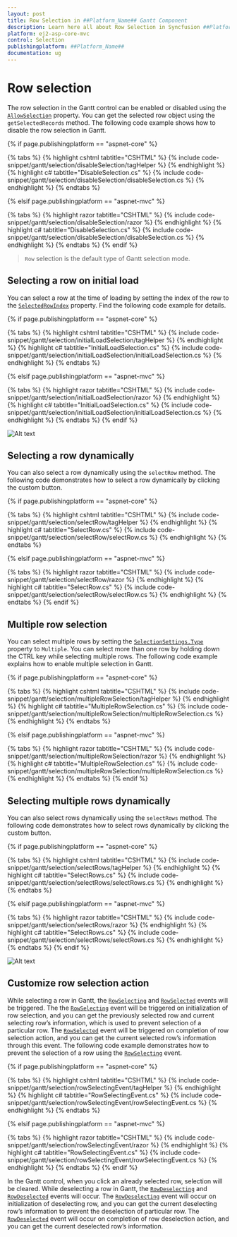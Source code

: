 ```yaml
---
layout: post
title: Row Selection in ##Platform_Name## Gantt Component
description: Learn here all about Row Selection in Syncfusion ##Platform_Name## Gantt component of Syncfusion Essential JS 2 and more.
platform: ej2-asp-core-mvc
control: Selection
publishingplatform: ##Platform_Name##
documentation: ug
---
```



# Row selection

The row selection in the Gantt control can be enabled or disabled using the [`AllowSelection`](https://help.syncfusion.com/cr/cref_files/aspnetcore-js2/Syncfusion.EJ2~Syncfusion.EJ2.Gantt.Gantt~AllowSelection.html) property. You can get the selected row object using the `getSelectedRecords` method. The following code example shows how to disable the row selection in Gantt.

{% if page.publishingplatform == "aspnet-core" %}

{% tabs %}
{% highlight cshtml tabtitle="CSHTML" %}
{% include code-snippet/gantt/selection/disableSelection/tagHelper %}
{% endhighlight %}
{% highlight c# tabtitle="DisableSelection.cs" %}
{% include code-snippet/gantt/selection/disableSelection/disableSelection.cs %}
{% endhighlight %}
{% endtabs %}

{% elsif page.publishingplatform == "aspnet-mvc" %}

{% tabs %}
{% highlight razor tabtitle="CSHTML" %}
{% include code-snippet/gantt/selection/disableSelection/razor %}
{% endhighlight %}
{% highlight c# tabtitle="DisableSelection.cs" %}
{% include code-snippet/gantt/selection/disableSelection/disableSelection.cs %}
{% endhighlight %}
{% endtabs %}
{% endif %}



> `Row` selection is the default type of Gantt selection mode.

## Selecting a row on initial load

You can select a row at the time of loading by setting the index of the row to the [`SelectedRowIndex`](https://help.syncfusion.com/cr/cref_files/aspnetcore-js2/Syncfusion.EJ2~Syncfusion.EJ2.Gantt.Gantt~SelectedRowIndex.html) property. Find the following code example for details.

{% if page.publishingplatform == "aspnet-core" %}

{% tabs %}
{% highlight cshtml tabtitle="CSHTML" %}
{% include code-snippet/gantt/selection/initialLoadSelection/tagHelper %}
{% endhighlight %}
{% highlight c# tabtitle="InitialLoadSelection.cs" %}
{% include code-snippet/gantt/selection/initialLoadSelection/initialLoadSelection.cs %}
{% endhighlight %}
{% endtabs %}

{% elsif page.publishingplatform == "aspnet-mvc" %}

{% tabs %}
{% highlight razor tabtitle="CSHTML" %}
{% include code-snippet/gantt/selection/initialLoadSelection/razor %}
{% endhighlight %}
{% highlight c# tabtitle="InitialLoadSelection.cs" %}
{% include code-snippet/gantt/selection/initialLoadSelection/initialLoadSelection.cs %}
{% endhighlight %}
{% endtabs %}
{% endif %}



![Alt text](images/initialLoadSelection.png)

## Selecting a row dynamically

You can also select a row dynamically using the `selectRow` method. The following code demonstrates how to select a row dynamically by clicking the custom button.

{% if page.publishingplatform == "aspnet-core" %}

{% tabs %}
{% highlight cshtml tabtitle="CSHTML" %}
{% include code-snippet/gantt/selection/selectRow/tagHelper %}
{% endhighlight %}
{% highlight c# tabtitle="SelectRow.cs" %}
{% include code-snippet/gantt/selection/selectRow/selectRow.cs %}
{% endhighlight %}
{% endtabs %}

{% elsif page.publishingplatform == "aspnet-mvc" %}

{% tabs %}
{% highlight razor tabtitle="CSHTML" %}
{% include code-snippet/gantt/selection/selectRow/razor %}
{% endhighlight %}
{% highlight c# tabtitle="SelectRow.cs" %}
{% include code-snippet/gantt/selection/selectRow/selectRow.cs %}
{% endhighlight %}
{% endtabs %}
{% endif %}



## Multiple row selection

You can select multiple rows by setting the [`SelectionSettings.Type`](https://help.syncfusion.com/cr/cref_files/aspnetcore-js2/Syncfusion.EJ2~Syncfusion.EJ2.Gantt.GanttSelectionSettings~Type.html) property to `Multiple`. You can select more than one row by holding down the CTRL key while selecting multiple rows. The following code example explains how to enable multiple selection in Gantt.

{% if page.publishingplatform == "aspnet-core" %}

{% tabs %}
{% highlight cshtml tabtitle="CSHTML" %}
{% include code-snippet/gantt/selection/multipleRowSelection/tagHelper %}
{% endhighlight %}
{% highlight c# tabtitle="MultipleRowSelection.cs" %}
{% include code-snippet/gantt/selection/multipleRowSelection/multipleRowSelection.cs %}
{% endhighlight %}
{% endtabs %}

{% elsif page.publishingplatform == "aspnet-mvc" %}

{% tabs %}
{% highlight razor tabtitle="CSHTML" %}
{% include code-snippet/gantt/selection/multipleRowSelection/razor %}
{% endhighlight %}
{% highlight c# tabtitle="MultipleRowSelection.cs" %}
{% include code-snippet/gantt/selection/multipleRowSelection/multipleRowSelection.cs %}
{% endhighlight %}
{% endtabs %}
{% endif %}



## Selecting multiple rows dynamically

You can also select rows dynamically using the `selectRows` method. The following code demonstrates how to select rows dynamically by clicking the custom button.

{% if page.publishingplatform == "aspnet-core" %}

{% tabs %}
{% highlight cshtml tabtitle="CSHTML" %}
{% include code-snippet/gantt/selection/selectRows/tagHelper %}
{% endhighlight %}
{% highlight c# tabtitle="SelectRows.cs" %}
{% include code-snippet/gantt/selection/selectRows/selectRows.cs %}
{% endhighlight %}
{% endtabs %}

{% elsif page.publishingplatform == "aspnet-mvc" %}

{% tabs %}
{% highlight razor tabtitle="CSHTML" %}
{% include code-snippet/gantt/selection/selectRows/razor %}
{% endhighlight %}
{% highlight c# tabtitle="SelectRows.cs" %}
{% include code-snippet/gantt/selection/selectRows/selectRows.cs %}
{% endhighlight %}
{% endtabs %}
{% endif %}



![Alt text](images/selectRows.png)

## Customize row selection action

While selecting a row in Gantt, the [`RowSelecting`](https://help.syncfusion.com/cr/cref_files/aspnetcore-js2/Syncfusion.EJ2~Syncfusion.EJ2.Gantt.Gantt~RowSelecting.html) and [`RowSelected`](https://help.syncfusion.com/cr/cref_files/aspnetcore-js2/Syncfusion.EJ2~Syncfusion.EJ2.Gantt.Gantt~RowSelected.html) events will be triggered. The the [`RowSelecting`](https://help.syncfusion.com/cr/cref_files/aspnetcore-js2/Syncfusion.EJ2~Syncfusion.EJ2.Gantt.Gantt~RowSelecting.html) event will be triggered on initialization of row selection, and you can get the previously selected row and current selecting row’s information, which is used to prevent selection of a particular row. The [`RowSelected`](https://help.syncfusion.com/cr/cref_files/aspnetcore-js2/Syncfusion.EJ2~Syncfusion.EJ2.Gantt.Gantt~RowSelected.html) event will be triggered on completion of row selection action, and you can get the current selected row’s information through this event. The following code example demonstrates how to prevent the selection of a row using the [`RowSelecting`](https://help.syncfusion.com/cr/cref_files/aspnetcore-js2/Syncfusion.EJ2~Syncfusion.EJ2.Gantt.Gantt~RowSelecting.html) event.

{% if page.publishingplatform == "aspnet-core" %}

{% tabs %}
{% highlight cshtml tabtitle="CSHTML" %}
{% include code-snippet/gantt/selection/rowSelectingEvent/tagHelper %}
{% endhighlight %}
{% highlight c# tabtitle="RowSelectingEvent.cs" %}
{% include code-snippet/gantt/selection/rowSelectingEvent/rowSelectingEvent.cs %}
{% endhighlight %}
{% endtabs %}

{% elsif page.publishingplatform == "aspnet-mvc" %}

{% tabs %}
{% highlight razor tabtitle="CSHTML" %}
{% include code-snippet/gantt/selection/rowSelectingEvent/razor %}
{% endhighlight %}
{% highlight c# tabtitle="RowSelectingEvent.cs" %}
{% include code-snippet/gantt/selection/rowSelectingEvent/rowSelectingEvent.cs %}
{% endhighlight %}
{% endtabs %}
{% endif %}



In the Gantt control, when you click an already selected row, selection will be cleared. While deselecting a row in Gantt, the [`RowDeselecting`](https://help.syncfusion.com/cr/cref_files/aspnetcore-js2/Syncfusion.EJ2~Syncfusion.EJ2.Gantt.Gantt~RowDeselecting.html) and [`RowDeselected`](https://help.syncfusion.com/cr/cref_files/aspnetcore-js2/Syncfusion.EJ2~Syncfusion.EJ2.Gantt.Gantt~RowDeselected.html) events will occur. The [`RowDeselecting`](https://help.syncfusion.com/cr/cref_files/aspnetcore-js2/Syncfusion.EJ2~Syncfusion.EJ2.Gantt.Gantt~RowDeselecting.html) event will occur on initialization of deselecting row, and you can get the current deselecting row’s information to prevent the deselection of particular row. The [`RowDeselected`](https://help.syncfusion.com/cr/cref_files/aspnetcore-js2/Syncfusion.EJ2~Syncfusion.EJ2.Gantt.Gantt~RowDeselected.html) event will occur on completion of row deselection action, and you can get the current deselected row’s information.